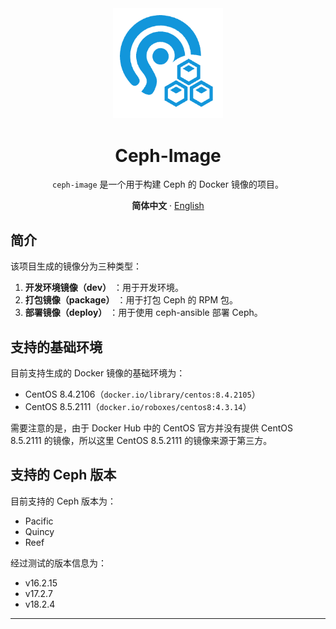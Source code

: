 <div align="center"><a name="readme-top"></a>

<img src="./static/logo.png" width="35%"/>

# Ceph-Image

`ceph-image` 是一个用于构建 Ceph 的 Docker 镜像的项目。

 **简体中文** · [English](./README.en.md)

</div>

## 简介

该项目生成的镜像分为三种类型：

1. **开发环境镜像（dev）** ：用于开发环境。
2. **打包镜像（package）** ：用于打包 Ceph 的 RPM 包。
3. **部署镜像（deploy）** ：用于使用 ceph-ansible 部署 Ceph。

## 支持的基础环境

目前支持生成的 Docker 镜像的基础环境为：

- CentOS 8.4.2106（`docker.io/library/centos:8.4.2105`）
- CentOS 8.5.2111（`docker.io/roboxes/centos8:4.3.14`）

需要注意的是，由于 Docker Hub 中的 CentOS 官方并没有提供 CentOS 8.5.2111 的镜像，所以这里 CentOS 8.5.2111 的镜像来源于第三方。

## 支持的 Ceph 版本

目前支持的 Ceph 版本为：

- Pacific
- Quincy
- Reef

经过测试的版本信息为：

- v16.2.15
- v17.2.7
- v18.2.4

---